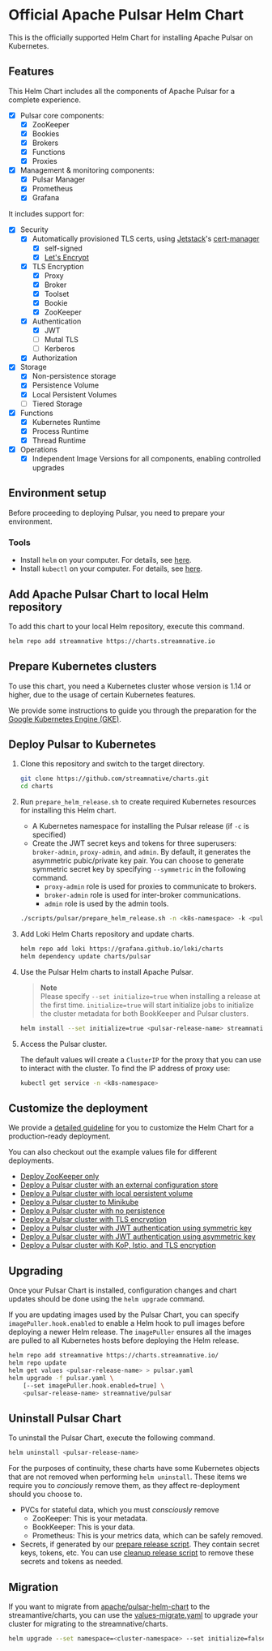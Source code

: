 
# Official Apache Pulsar Helm Chart

This is the officially supported Helm Chart for installing Apache Pulsar on Kubernetes.

## Features

This Helm Chart includes all the components of Apache Pulsar for a complete experience.

- [x] Pulsar core components:
    - [x] ZooKeeper
    - [x] Bookies
    - [x] Brokers
    - [x] Functions
    - [x] Proxies
- [x] Management & monitoring components:
    - [x] Pulsar Manager
    - [x] Prometheus
    - [x] Grafana

It includes support for:

- [x] Security
    - [x] Automatically provisioned TLS certs, using [Jetstack](https://www.jetstack.io/)'s [cert-manager](https://cert-manager.io/docs/)
        - [x] self-signed
        - [x] [Let's Encrypt](https://letsencrypt.org/)
    - [x] TLS Encryption
        - [x] Proxy
        - [x] Broker
        - [x] Toolset
        - [x] Bookie
        - [x] ZooKeeper
    - [x] Authentication
        - [x] JWT
        - [ ] Mutal TLS
        - [ ] Kerberos
    - [x] Authorization
- [x] Storage
    - [x] Non-persistence storage
    - [x] Persistence Volume
    - [x] Local Persistent Volumes
    - [ ] Tiered Storage
- [x] Functions
    - [x] Kubernetes Runtime
    - [x] Process Runtime
    - [x] Thread Runtime
- [x] Operations
    - [x] Independent Image Versions for all components, enabling controlled upgrades

## Environment setup

Before proceeding to deploying Pulsar, you need to prepare your environment.

### Tools

- Install `helm` on your computer. For details, see [here](https://helm.sh/docs/intro/install/).
- Install `kubectl` on your computer. For details, see [here](https://kubernetes.io/docs/tasks/tools/#kubectl).

## Add Apache Pulsar Chart to local Helm repository

To add this chart to your local Helm repository, execute this command.

```bash
helm repo add streamnative https://charts.streamnative.io
```

## Prepare Kubernetes clusters

To use this chart, you need a Kubernetes cluster whose version is 1.14 or higher, due to the usage of certain Kubernetes features.

We provide some instructions to guide you through the preparation for the [Google Kubernetes Engine (GKE)](../../docs/pulsar/install/gke.md).

## Deploy Pulsar to Kubernetes

1. Clone this repository and switch to the target directory.

    ```bash
    git clone https://github.com/streamnative/charts.git
    cd charts
    ```

2. Run `prepare_helm_release.sh` to create required Kubernetes resources for installing this Helm chart.

    - A Kubernetes namespace for installing the Pulsar release (if `-c` is specified)
    - Create the JWT secret keys and tokens for three superusers: `broker-admin`, `proxy-admin`, and `admin`.
      By default, it generates the asymmetric pubic/private key pair. You can choose to generate symmetric secret key by specifying `--symmetric` in the following command.
        - `proxy-admin` role is used for proxies to communicate to brokers.
        - `broker-admin` role is used for inter-broker communications.
        - `admin` role is used by the admin tools.

    ```bash
    ./scripts/pulsar/prepare_helm_release.sh -n <k8s-namespace> -k <pulsar-release-name> -c
    ```

3. Add Loki Helm Charts repository and update charts.

    ```bash
    helm repo add loki https://grafana.github.io/loki/charts
    helm dependency update charts/pulsar
    ```

4. Use the Pulsar Helm charts to install Apache Pulsar. 

    > **Note**  
    > Please specify `--set initialize=true` when installing a release at the first time. `initialize=true` will start initialize jobs to initialize the cluster metadata for both BookKeeper and Pulsar clusters.

    ```bash
    helm install --set initialize=true <pulsar-release-name> streamnative/pulsar
    ```

5. Access the Pulsar cluster.

    The default values will create a `ClusterIP` for the proxy that you can use to interact with the cluster. To find the IP address of proxy use:

    ```bash
    kubectl get service -n <k8s-namespace>
    ```

## Customize the deployment 

We provide a [detailed guideline](../../docs/pulsar/install/deployment.md) for you to customize the Helm Chart for a production-ready deployment.

You can also checkout out the example values file for different deployments.

- [Deploy ZooKeeper only](examples/pulsar/values-cs.yaml)
- [Deploy a Pulsar cluster with an external configuration store](../../examples/pulsar/values-cs.yaml)
- [Deploy a Pulsar cluster with local persistent volume](../../examples/pulsar/values-local-pv.yaml)
- [Deploy a Pulsar cluster to Minikube](../../examples/pulsar/values-minikube.yaml)
- [Deploy a Pulsar cluster with no persistence](../../examples/pulsar/values-no-persistence.yaml)
- [Deploy a Pulsar cluster with TLS encryption](../../examples/pulsar/values-tls.yaml)
- [Deploy a Pulsar cluster with JWT authentication using symmetric key](../../examples/pulsar/values-jwt-symmetric.yaml)
- [Deploy a Pulsar cluster with JWT authentication using asymmetric key](../../examples/pulsar/values-jwt-asymmetric.yaml)
- [Deploy a Pulsar cluster with KoP, Istio, and TLS encryption](../../examples/pulsar/values-kop-tls-istio.yaml)

## Upgrading

Once your Pulsar Chart is installed, configuration changes and chart updates should be done using the `helm upgrade` command.

If you are updating images used by the Pulsar Chart, you can specify `imagePuller.hook.enabled` to enable a Helm hook to pull images before
deploying a newer Helm release. The `imagePuller` ensures all the images are pulled to all Kubernetes hosts before deploying the Helm release.

```bash
helm repo add streamnative https://charts.streamnative.io/
helm repo update
helm get values <pulsar-release-name> > pulsar.yaml
helm upgrade -f pulsar.yaml \
    [--set imagePuller.hook.enabled=true] \
    <pulsar-release-name> streamnative/pulsar
```

## Uninstall Pulsar Chart

To uninstall the Pulsar Chart, execute the following command.

```bash
helm uninstall <pulsar-release-name>
```

For the purposes of continuity, these charts have some Kubernetes objects that are not removed when performing `helm uninstall`.
These items we require you to *conciously* remove them, as they affect re-deployment should you choose to.

* PVCs for stateful data, which you must *consciously* remove
    - ZooKeeper: This is your metadata.
    - BookKeeper: This is your data.
    - Prometheus: This is your metrics data, which can be safely removed.
* Secrets, if generated by our [prepare release script](https://github.com/streamnative/charts/blob/master/scripts/pulsar/prepare_helm_release.sh). They contain secret keys, tokens, etc. You can use [cleanup release script](https://github.com/streamnative/charts/blob/master/scripts/pulsar/cleanup_helm_release.sh) to remove these secrets and tokens as needed.

## Migration

If you want to migrate from [apache/pulsar-helm-chart](https://github.com/apache/pulsar-helm-chart) to the streamantive/charts,
you can use the [values-migrate.yaml](../../examples/pulsar/values-migrate.yaml) to upgrade your cluster for migrating to the streamnative/charts.

```bash
helm upgrade --set namespace=<cluster-namespace> --set initialize=false --values example/pulsar/values-migrate.yaml <pulsar-release-name> streamnative/pulsar --version <streamnative/pulsar-chart-version>
```